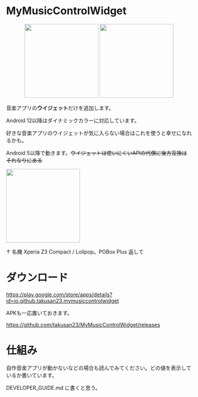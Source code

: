 # MyMusicControlWidget

<p align="center">
<img src="https://imgur.com/x8FZOQs.jpg" width="200">
<img src="https://imgur.com/MEYwZ7X.jpg" width="200">
</p>

音楽アプリの**ウイジェット**だけを追加します。  

Android 12以降はダイナミックカラーに対応しています。

好きな音楽アプリのウイジェットが気に入らない場合はこれを使うと幸せになれるかも。

Android 5以降で動きます。~~ウイジェットは使いにくいAPIの代償に後方互換はそれなりにある~~

<img src="https://imgur.com/Do0tRuh.jpg" width="200">

↑ 名機 Xperia Z3 Compact / Lolipop。POBox Plus 返して

# ダウンロード
https://play.google.com/store/apps/details?id=io.github.takusan23.mymusiccontrolwidget

APKも一応置いておきます。

https://github.com/takusan23/MyMusicControlWidget/releases

# 仕組み
自作音楽アプリが動かないなどの場合も読んでみてください。どの値を表示しているか書いています。

DEVELOPER_GUIDE.md に書くと思う。
